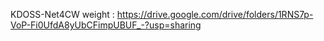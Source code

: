 KDOSS-Net4CW weight : https://drive.google.com/drive/folders/1RNS7p-VoP-Fi0UfdA8yUbCFimpUBUF_-?usp=sharing
